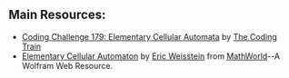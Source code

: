 ## Main Resources:
- [Coding Challenge 179: Elementary Cellular Automata](https://youtu.be/Ggxt06qSAe4) by [The Coding Train](https://www.youtube.com/@TheCodingTrain)
- [Elementary Cellular Automaton](https://mathworld.wolfram.com/ElementaryCellularAutomaton.html) by [Eric Weisstein](https://mathworld.wolfram.com/about/author.html) from [MathWorld](https://mathworld.wolfram.com/)--A Wolfram Web Resource.

